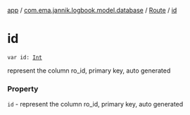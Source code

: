 [app](../../index.md) / [com.ema.jannik.logbook.model.database](../index.md) / [Route](index.md) / [id](./id.md)

# id

`var id: `[`Int`](https://kotlinlang.org/api/latest/jvm/stdlib/kotlin/-int/index.html)

represent the column ro_id, primary key, auto generated

### Property

`id` - represent the column ro_id, primary key, auto generated
